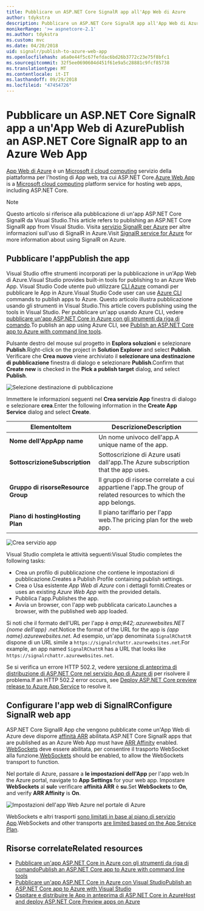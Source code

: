 ```yaml
---
title: Pubblicare un ASP.NET Core SignalR app all'App Web di Azure
author: tdykstra
description: Pubblicare un ASP.NET Core SignalR app all'App Web di Azure
monikerRange: '>= aspnetcore-2.1'
ms.author: tdykstra
ms.custom: mvc
ms.date: 04/20/2018
uid: signalr/publish-to-azure-web-app
ms.openlocfilehash: a6a0e44f5c67fefdac6bd26b3772c23e75f8bfc1
ms.sourcegitcommit: 32f5ee0690604d451f61e9a5c28881c9fcf85738
ms.translationtype: MT
ms.contentlocale: it-IT
ms.lasthandoff: 09/29/2018
ms.locfileid: "47454726"
---
```

# <a name="publish-an-aspnet-core-signalr-app-to-an-azure-web-app"></a><span data-ttu-id="7cedb-103">Pubblicare un ASP.NET Core SignalR app a un'App Web di Azure</span><span class="sxs-lookup"><span data-stu-id="7cedb-103">Publish an ASP.NET Core SignalR app to an Azure Web App</span></span>

<span data-ttu-id="7cedb-104">[App Web di Azure](/azure/app-service/app-service-web-overview) è un [Microsoft il cloud computing](https://azure.microsoft.com/) servizio della piattaforma per l'hosting di App web, tra cui ASP.NET Core.</span><span class="sxs-lookup"><span data-stu-id="7cedb-104">[Azure Web App](/azure/app-service/app-service-web-overview) is a [Microsoft cloud computing](https://azure.microsoft.com/) platform service for hosting web apps, including ASP.NET Core.</span></span>

> [!NOTE]
> <span data-ttu-id="7cedb-105">Questo articolo si riferisce alla pubblicazione di un'app ASP.NET Core SignalR da Visual Studio.</span><span class="sxs-lookup"><span data-stu-id="7cedb-105">This article refers to publishing an ASP.NET Core SignalR app from Visual Studio.</span></span> <span data-ttu-id="7cedb-106">Visita [servizio SignalR per Azure](https://azure.microsoft.com/en-gb/services/signalr-service?) per altre informazioni sull'uso di SignalR in Azure.</span><span class="sxs-lookup"><span data-stu-id="7cedb-106">Visit [SignalR service for Azure](https://azure.microsoft.com/en-gb/services/signalr-service?) for more information about using SignalR on Azure.</span></span>

## <a name="publish-the-app"></a><span data-ttu-id="7cedb-107">Pubblicare l'app</span><span class="sxs-lookup"><span data-stu-id="7cedb-107">Publish the app</span></span>

<span data-ttu-id="7cedb-108">Visual Studio offre strumenti incorporati per la pubblicazione in un'App Web di Azure.</span><span class="sxs-lookup"><span data-stu-id="7cedb-108">Visual Studio provides built-in tools for publishing to an Azure Web App.</span></span> <span data-ttu-id="7cedb-109">Visual Studio Code utente può utilizzare [CLI Azure](/cli/azure) comandi per pubblicare le App in Azure.</span><span class="sxs-lookup"><span data-stu-id="7cedb-109">Visual Studio Code user can use [Azure CLI](/cli/azure) commands to publish apps to Azure.</span></span> <span data-ttu-id="7cedb-110">Questo articolo illustra pubblicazione usando gli strumenti in Visual Studio.</span><span class="sxs-lookup"><span data-stu-id="7cedb-110">This article covers publishing using the tools in Visual Studio.</span></span> <span data-ttu-id="7cedb-111">Per pubblicare un'app usando Azure CLI, vedere [pubblicare un'app ASP.NET Core in Azure con gli strumenti da riga di comando](/azure/app-service/app-service-web-get-started-dotnet).</span><span class="sxs-lookup"><span data-stu-id="7cedb-111">To publish an app using Azure CLI, see [Publish an ASP.NET Core app to Azure with command line tools](/azure/app-service/app-service-web-get-started-dotnet).</span></span>

<span data-ttu-id="7cedb-112">Pulsante destro del mouse sul progetto in **Esplora soluzioni** e selezionare **Publish**.</span><span class="sxs-lookup"><span data-stu-id="7cedb-112">Right-click on the project in **Solution Explorer** and select **Publish**.</span></span> <span data-ttu-id="7cedb-113">Verificare che **Crea nuovo** viene archiviato il **selezionare una destinazione di pubblicazione** finestra di dialogo e selezionare **Publish**.</span><span class="sxs-lookup"><span data-stu-id="7cedb-113">Confirm that **Create new** is checked in the **Pick a publish target** dialog, and select **Publish**.</span></span>

![Selezione destinazione di pubblicazione](publish-to-azure-web-app/_static/pick-publish-target-dialog.png)

<span data-ttu-id="7cedb-115">Immettere le informazioni seguenti nel **Crea servizio App** finestra di dialogo e selezionare **crea**.</span><span class="sxs-lookup"><span data-stu-id="7cedb-115">Enter the following information in the **Create App Service** dialog and select **Create**.</span></span>

| <span data-ttu-id="7cedb-116">Elemento</span><span class="sxs-lookup"><span data-stu-id="7cedb-116">Item</span></span> | <span data-ttu-id="7cedb-117">Descrizione</span><span class="sxs-lookup"><span data-stu-id="7cedb-117">Description</span></span> |
| ---- | ----------- |
| <span data-ttu-id="7cedb-118">**Nome dell'App**</span><span class="sxs-lookup"><span data-stu-id="7cedb-118">**App name**</span></span> | <span data-ttu-id="7cedb-119">Un nome univoco dell'app.</span><span class="sxs-lookup"><span data-stu-id="7cedb-119">A unique name of the app.</span></span> |
| <span data-ttu-id="7cedb-120">**Sottoscrizione**</span><span class="sxs-lookup"><span data-stu-id="7cedb-120">**Subscription**</span></span> | <span data-ttu-id="7cedb-121">Sottoscrizione di Azure usati dall'app.</span><span class="sxs-lookup"><span data-stu-id="7cedb-121">The Azure subscription that the app uses.</span></span> |
| <span data-ttu-id="7cedb-122">**Gruppo di risorse**</span><span class="sxs-lookup"><span data-stu-id="7cedb-122">**Resource Group**</span></span> | <span data-ttu-id="7cedb-123">Il gruppo di risorse correlate a cui appartiene l'app.</span><span class="sxs-lookup"><span data-stu-id="7cedb-123">The group of related resources to which the app belongs.</span></span>  |
| <span data-ttu-id="7cedb-124">**Piano di hosting**</span><span class="sxs-lookup"><span data-stu-id="7cedb-124">**Hosting Plan**</span></span> | <span data-ttu-id="7cedb-125">Il piano tariffario per l'app web.</span><span class="sxs-lookup"><span data-stu-id="7cedb-125">The pricing plan for the web app.</span></span> |

![Crea servizio app](publish-to-azure-web-app/_static/create-app-service-dialog.png)

<span data-ttu-id="7cedb-127">Visual Studio completa le attività seguenti:</span><span class="sxs-lookup"><span data-stu-id="7cedb-127">Visual Studio completes the following tasks:</span></span>

* <span data-ttu-id="7cedb-128">Crea un profilo di pubblicazione che contiene le impostazioni di pubblicazione.</span><span class="sxs-lookup"><span data-stu-id="7cedb-128">Creates a Publish Profile containing publish settings.</span></span>
* <span data-ttu-id="7cedb-129">Crea o Usa esistente *App Web di Azure* con i dettagli forniti.</span><span class="sxs-lookup"><span data-stu-id="7cedb-129">Creates or uses an existing *Azure Web App* with the provided details.</span></span>
* <span data-ttu-id="7cedb-130">Pubblica l'app.</span><span class="sxs-lookup"><span data-stu-id="7cedb-130">Publishes the app.</span></span>
* <span data-ttu-id="7cedb-131">Avvia un browser, con l'app web pubblicata caricato.</span><span class="sxs-lookup"><span data-stu-id="7cedb-131">Launches a browser, with the published web app loaded.</span></span>

<span data-ttu-id="7cedb-132">Si noti che il formato dell'URL per l'app è *amp;#42;.azurewebsites.NET {nome dell'app} .net*.</span><span class="sxs-lookup"><span data-stu-id="7cedb-132">Notice the format of the URL for the app is *{app name}.azurewebsites.net*.</span></span> <span data-ttu-id="7cedb-133">Ad esempio, un'app denominata `SignalRChattR` dispone di un URL simile a `https://signalrchattr.azurewebsites.net`.</span><span class="sxs-lookup"><span data-stu-id="7cedb-133">For example, an app named `SignalRChattR` has a URL that looks like `https://signalrchattr.azurewebsites.net`.</span></span>

<span data-ttu-id="7cedb-134">Se si verifica un errore HTTP 502.2, vedere [versione di anteprima di distribuzione di ASP.NET Core nel servizio App di Azure di](xref:host-and-deploy/azure-apps/index) per risolvere il problema.</span><span class="sxs-lookup"><span data-stu-id="7cedb-134">If an HTTP 502.2 error occurs, see [Deploy ASP.NET Core preview release to Azure App Service](xref:host-and-deploy/azure-apps/index) to resolve it.</span></span>

## <a name="configure-signalr-web-app"></a><span data-ttu-id="7cedb-135">Configurare l'app web di SignalR</span><span class="sxs-lookup"><span data-stu-id="7cedb-135">Configure SignalR web app</span></span>

<span data-ttu-id="7cedb-136">ASP.NET Core SignalR App che vengono pubblicate come un'App Web di Azure deve disporre [affinità ARR](https://en.wikipedia.org/wiki/Application_Request_Routing) abilitata.</span><span class="sxs-lookup"><span data-stu-id="7cedb-136">ASP.NET Core SignalR apps that are published as an Azure Web App must have [ARR Affinity](https://en.wikipedia.org/wiki/Application_Request_Routing) enabled.</span></span> <span data-ttu-id="7cedb-137">[WebSockets](xref:fundamentals/websockets) deve essere abilitata, per consentire il trasporto WebSocket alla funzione.</span><span class="sxs-lookup"><span data-stu-id="7cedb-137">[WebSockets](xref:fundamentals/websockets) should be enabled, to allow the WebSockets transport to function.</span></span>

<span data-ttu-id="7cedb-138">Nel portale di Azure, passare a **le impostazioni dell'App** per l'app web.</span><span class="sxs-lookup"><span data-stu-id="7cedb-138">In the Azure portal, navigate to **App Settings** for your web app.</span></span> <span data-ttu-id="7cedb-139">Impostare **WebSockets** al **sul**e verificare **affinità ARR** è **su**.</span><span class="sxs-lookup"><span data-stu-id="7cedb-139">Set **WebSockets** to **On**, and verify **ARR Affinity** is **On**.</span></span>

![Impostazioni dell'app Web Azure nel portale di Azure](publish-to-azure-web-app/_static/azure-web-app-settings.png)

 <span data-ttu-id="7cedb-141">WebSockets e altri trasporti [sono limitati in base al piano di servizio App](/azure/azure-subscription-service-limits#app-service-limits).</span><span class="sxs-lookup"><span data-stu-id="7cedb-141">WebSockets and other transports [are limited based on the App Service Plan](/azure/azure-subscription-service-limits#app-service-limits).</span></span>

## <a name="related-resources"></a><span data-ttu-id="7cedb-142">Risorse correlate</span><span class="sxs-lookup"><span data-stu-id="7cedb-142">Related resources</span></span>

* [<span data-ttu-id="7cedb-143">Pubblicare un'app ASP.NET Core in Azure con gli strumenti da riga di comando</span><span class="sxs-lookup"><span data-stu-id="7cedb-143">Publish an ASP.NET Core app to Azure with command line tools</span></span>](/azure/app-service/app-service-web-get-started-dotnet)
* [<span data-ttu-id="7cedb-144">Pubblicare un'app ASP.NET Core in Azure con Visual Studio</span><span class="sxs-lookup"><span data-stu-id="7cedb-144">Publish an ASP.NET Core app to Azure with Visual Studio</span></span>](xref:tutorials/publish-to-azure-webapp-using-vs)
* [<span data-ttu-id="7cedb-145">Ospitare e distribuire le App in anteprima di ASP.NET Core in Azure</span><span class="sxs-lookup"><span data-stu-id="7cedb-145">Host and deploy ASP.NET Core Preview apps on Azure</span></span>](xref:host-and-deploy/azure-apps/index#deploy-aspnet-core-preview-release-to-azure-app-service)
